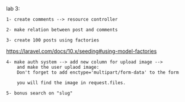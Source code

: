 lab 3: 

    1- create comments --> resource controller 

    2- make relation between post and comments 

    3- create 100 posts using factories  

https://laravel.com/docs/10.x/seeding#using-model-factories 

    4- make auth system --> add new column for upload image --> 
        and make the user uplaod image:
        Don't forget to add enctype='multipart/form-data' to the form 

        you will find the image in request.files. 

    5- bonus search on "slug"
    